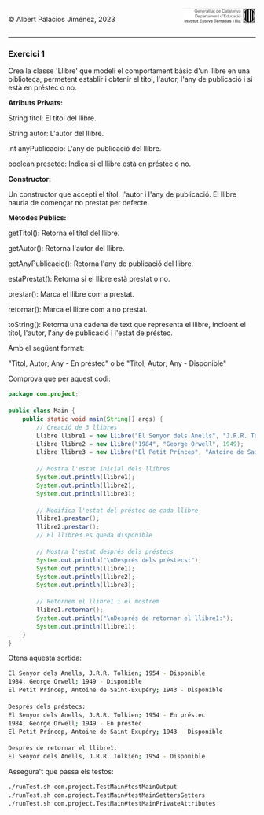 <div style="display: flex; width: 100%;">
    <div style="flex: 1; padding: 0px;">
        <p>© Albert Palacios Jiménez, 2023</p>
    </div>
    <div style="flex: 1; padding: 0px; text-align: right;">
        <img src="../../assets/ieti.png" height="32" alt="Logo de IETI" style="max-height: 32px;">
    </div>
</div>
<hr/>

### Exercici 1

Crea la classe 'Llibre' que modeli el comportament bàsic d'un llibre en una biblioteca, permetent establir i obtenir el títol, l'autor, l'any de publicació i si està en préstec o no.

**Atributs Privats:**

String titol: El títol del llibre.

String autor: L'autor del llibre.

int anyPublicacio: L'any de publicació del llibre.

boolean presetec: Indica si el llibre està en préstec o no.

**Constructor:**

Un constructor que accepti el títol, l'autor i l'any de publicació. El llibre hauria de començar no prestat per defecte.

**Mètodes Públics:**

getTitol(): Retorna el títol del llibre.

getAutor(): Retorna l'autor del llibre.

getAnyPublicacio(): Retorna l'any de publicació del llibre.

estaPrestat(): Retorna si el llibre està prestat o no.

prestar(): Marca el llibre com a prestat.

retornar(): Marca el llibre com a no prestat.

toString(): Retorna una cadena de text que representa el llibre, incloent el títol, l'autor, l'any de publicació i l'estat de préstec.

Amb el següent format:

"Titol, Autor; Any - En préstec" o bé "Titol, Autor; Any - Disponible"

Comprova que per aquest codi:

```java
package com.project;

public class Main {
    public static void main(String[] args) {
        // Creació de 3 llibres
        Llibre llibre1 = new Llibre("El Senyor dels Anells", "J.R.R. Tolkien", 1954);
        Llibre llibre2 = new Llibre("1984", "George Orwell", 1949);
        Llibre llibre3 = new Llibre("El Petit Príncep", "Antoine de Saint-Exupéry", 1943);

        // Mostra l'estat inicial dels llibres
        System.out.println(llibre1);
        System.out.println(llibre2);
        System.out.println(llibre3);

        // Modifica l'estat del préstec de cada llibre
        llibre1.prestar();
        llibre2.prestar();
        // El llibre3 es queda disponible

        // Mostra l'estat després dels préstecs
        System.out.println("\nDesprés dels préstecs:");
        System.out.println(llibre1);
        System.out.println(llibre2);
        System.out.println(llibre3);

        // Retornem el llibre1 i el mostrem
        llibre1.retornar();
        System.out.println("\nDesprés de retornar el llibre1:");
        System.out.println(llibre1);
    }
}
````

Otens aquesta sortida:

```bash
El Senyor dels Anells, J.R.R. Tolkien; 1954 - Disponible
1984, George Orwell; 1949 - Disponible
El Petit Príncep, Antoine de Saint-Exupéry; 1943 - Disponible

Després dels préstecs:
El Senyor dels Anells, J.R.R. Tolkien; 1954 - En préstec
1984, George Orwell; 1949 - En préstec
El Petit Príncep, Antoine de Saint-Exupéry; 1943 - Disponible

Després de retornar el llibre1:
El Senyor dels Anells, J.R.R. Tolkien; 1954 - Disponible
```

Assegura't que passa els testos:

```bash
./runTest.sh com.project.TestMain#testMainOutput
./runTest.sh com.project.TestMain#testMainSettersGetters
./runTest.sh com.project.TestMain#testMainPrivateAttributes

